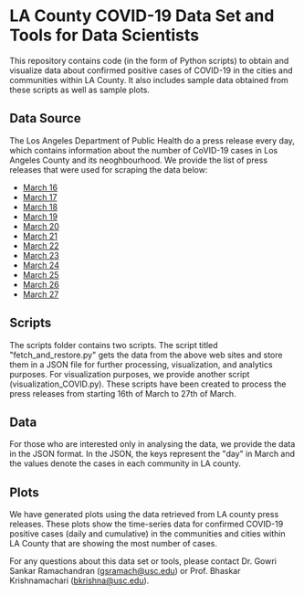 # LA County COVID-19 Data Set and Tools for Data Scientists

This repository contains code (in the form of Python scripts) to obtain and visualize data about confirmed positive cases of COVID-19 in the cities and communities within LA County. It also includes sample data obtained from these scripts as well as sample plots.   

## Data Source
The Los Angeles Department of Public Health do a press release every day, which contains information about the 
number of CoVID-19 cases in Los Angeles County and its neoghbourhood. We provide the list of press releases that 
were used for scraping the data below:
* [March 16](http://www.publichealth.lacounty.gov/phcommon/public/media/mediapubhpdetail.cfm?prid=2268)
* [March 17](http://www.publichealth.lacounty.gov/phcommon/public/media/mediapubhpdetail.cfm?prid=2271)
* [March 18](http://www.publichealth.lacounty.gov/phcommon/public/media/mediapubhpdetail.cfm?prid=2272)
* [March 19](http://www.publichealth.lacounty.gov/phcommon/public/media/mediapubhpdetail.cfm?prid=2273)
* [March 20](http://www.publichealth.lacounty.gov/phcommon/public/media/mediapubhpdetail.cfm?prid=2274)
* [March 21](http://www.publichealth.lacounty.gov/phcommon/public/media/mediapubhpdetail.cfm?prid=2275)
* [March 22](http://www.publichealth.lacounty.gov/phcommon/public/media/mediapubhpdetail.cfm?prid=2277)
* [March 23](http://www.publichealth.lacounty.gov/phcommon/public/media/mediapubhpdetail.cfm?prid=2279)
* [March 24](http://www.publichealth.lacounty.gov/phcommon/public/media/mediapubhpdetail.cfm?prid=2280)
* [March 25](http://www.publichealth.lacounty.gov/phcommon/public/media/mediapubhpdetail.cfm?prid=2282)
* [March 26](http://www.publichealth.lacounty.gov/phcommon/public/media/mediapubhpdetail.cfm?prid=2284)
* [March 27](http://www.publichealth.lacounty.gov/phcommon/public/media/mediapubhpdetail.cfm?prid=2285)


## Scripts
The scripts folder contains two scripts. The script titled "fetch_and_restore.py" gets the data from the above 
web sites and store them in a JSON file for further processing, visualization, and analytics purposes. For visualization 
purposes, we provide another script (visualization_COVID.py). These scripts have been created to process the press releases 
from starting 16th of March to 27th of March. 

## Data
For those who are interested only in analysing the data, we provide the data in the JSON format. In the JSON, the keys represent the "day" in March and the values denote the cases in each community in LA county. 

## Plots
We have generated plots using the data retrieved from LA county press releases. These plots show the time-series data for confirmed COVID-19 positive cases (daily and cumulative) in the communities and cities within LA County that are showing the most number of cases.

For any questions about this data set or tools, please contact Dr. Gowri Sankar Ramachandran (gsramach@usc.edu) or Prof. Bhaskar Krishnamachari (bkrishna@usc.edu). 
